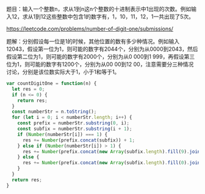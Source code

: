 题目：输入一个整数n，求从1到n这n个整数的十进制表示中1出现的次数。例如输入12，求从1到12这些整数中包含1的数字有，1，10，11，12，1一共出现了5次。

https://leetcode.com/problems/number-of-digit-one/submissions/

题解：分别假设每一位是1的时候，其他位置的数有多少种情况。例如输入12043，假设第一位为1，则可能的数字有2044个，分别为从0000到2043，然后假设第二位为1，则可能的数字有2000个，分别为从0 000到1 999，再假设第三位为1，则可能的数字有1200个，分别为从00 00到12 00，注意需要分三种情况讨论，分别是该位数实际大于1，小于1和等于1。

```js
var countDigitOne = function(n) {
  let res = 0;
  if (n <= 0) {
    return res;
  }
  const numberStr = n.toString();
  for (let i = 0; i < numberStr.length; i++) {
    const prefix = numberStr.substring(0, i);
    const subfix = numberStr.substring(i + 1);
    if (Number(numberStr[i]) === 1) {
      res += Number(prefix.concat(subfix)) + 1;
    } else if (Number(numberStr[i]) > 1) {
      res += Number(prefix.concat(new Array(subfix.length).fill(9).join(''))) + 1;
    } else {
      res += Number(prefix.concat(new Array(subfix.length).fill(0).join(''))) + 1;
    }
  }
  return res;
}

```